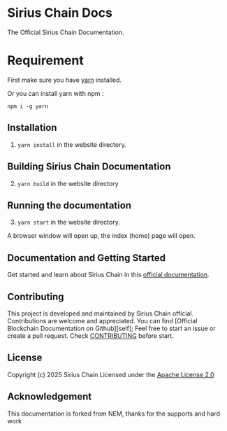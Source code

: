 # Sirius Chain Docs

The Official Sirius Chain Documentation.

# Requirement

First make sure you have [yarn](https://yarnpkg.com/en/docs/install) installed.

Or you can install yarn with npm :

```
npm i -g yarn
```

## Installation

1. `yarn install` in the website directory.

## Building Sirius Chain Documentation

2. `yarn build` in the website directory  

## Running the documentation

3. `yarn start` in the website directory.

A browser window will open up, the index (home) page will open.

## Documentation and Getting Started

Get started and learn about Sirius Chain in this [official documentation]().

## Contributing

This project is developed and maintained by Sirius Chain official. Contributions are welcome and appreciated. You can find [Official Blockchain Documentation on Github][self];
Feel free to start an issue or create a pull request. Check [CONTRIBUTING](CONTRIBUTING.md) before start.

## License

Copyright (c) 2025 Sirius Chain
Licensed under the [Apache License 2.0](LICENSE)

## Acknowledgement

This documentation is forked from NEM, thanks for the supports and hard work
